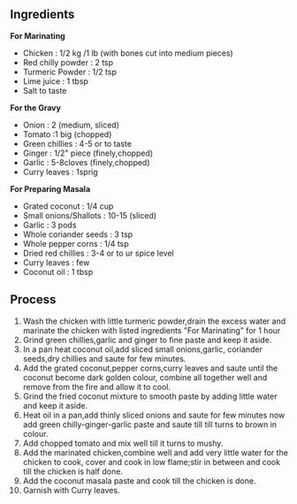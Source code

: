 
Ingredients
-----------

**For Marinating**

* Chicken : 1/2 kg /1 lb (with bones cut into medium pieces)
* Red chilly powder : 2 tsp
* Turmeric Powder : 1/2 tsp
* Lime juice : 1 tbsp
* Salt to taste

**For the Gravy**

* Onion : 2 (medium, sliced)
* Tomato :1 big (chopped)
* Green chillies : 4-5 or to taste
* Ginger : 1/2" piece (finely,chopped)
* Garlic : 5-8cloves (finely,chopped)
* Curry leaves : 1sprig

**For Preparing Masala**

* Grated coconut : 1/4 cup
* Small onions/Shallots : 10-15 (sliced)
* Garlic : 3 pods 
* Whole coriander seeds : 3 tsp
* Whole pepper corns : 1/4 tsp
* Dried red chillies : 3-4 or to ur spice level
* Curry leaves : few
* Coconut oil : 1 tbsp

Process
-------
1. Wash the chicken with little turmeric powder,drain the excess water and marinate the chicken with listed ingredients "For Marinating" for 1 hour
2. Grind green chillies,garlic and ginger to fine paste and keep it aside.
3. In a pan heat coconut oil,add sliced small onions,garlic, coriander seeds,dry chillies and saute for few minutes.
4. Add the grated coconut,pepper corns,curry leaves and saute until the coconut become dark golden colour, combine all together well and remove from the fire and allow it to cool.
5. Grind the fried coconut mixture to smooth paste by adding little water and keep it aside.
6. Heat oil in a pan,add thinly sliced onions and saute for few minutes now add green chilly-ginger-garlic paste and saute till till turns to brown in colour.
7. Add chopped tomato and mix well till it turns to mushy.
8. Add the marinated chicken,combine well and add very little water for the chicken to cook, cover and cook in low flame;stir in between and cook till the chicken is half done.
9. Add the coconut masala paste and cook till the chicken is done.
10. Garnish with Curry leaves.
